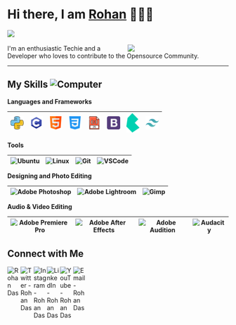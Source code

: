 
<h1>Hi there, I am <a href="https://rohandas28.github.io" target="_blank">Rohan</a> 🙋🏽‍♂️</h1> 

![](https://visitor-badge.glitch.me/badge?page_id=rohandas28) 

<img align='right' src="https://media.giphy.com/media/M9gbBd9nbDrOTu1Mqx/giphy.gif" width="230">


I'm an enthusiastic Techie and a Developer who loves to contribute to the Opensource Community. 

---

 ## My Skills <img alt="Computer" width="40px" src="https://www.flaticon.com/svg/static/icons/svg/3577/3577497.svg"/>

 **Languages and Frameworks**
 
 <img alt="Python" width="30px" src="/Assets/python.png"/>|<img alt="C" width="30px" src="/Assets/c-programming.png"/>|<img alt="HTML" width="30px" src="/Assets/html.png"/>|<img alt="CSS" width="30px" src="/Assets/css-3.png"/>|<img alt="JavaScript" width="30px" src="/Assets/javascript.png"/>|<img alt="Bootstrap" width="30px" src="/Assets/bootstrap-logo.png"/>|<img alt="Bulma" width="30px" src="/Assets/bulma.svg"/>|<img alt="tailwindcss" width="30px" src="/Assets/tailwindcss-icon.svg"/>
 |--|--|--|--|--|--|--|--|
 
 **Tools**
 
 <img alt="Ubuntu" width="30px" src="https://www.flaticon.com/svg/static/icons/svg/888/888879.svg"/>|<img alt="Linux" width="30px" src="https://www.flaticon.com/svg/static/icons/svg/226/226772.svg"/>|<img alt="Git" width="30px" src="https://www.flaticon.com/svg/static/icons/svg/2111/2111288.svg"/>|<img alt="VSCode" width="30px" src="https://www.flaticon.com/svg/static/icons/svg/906/906324.svg"/>|
 |--|--|--|--|
 
 **Designing and Photo Editing**
 
<img alt="Adobe Photoshop" width="30px" src="https://www.flaticon.com/svg/static/icons/svg/136/136529.svg"/>|<img alt="Adobe Lightroom" width="30px" src="https://www.flaticon.com/svg/static/icons/svg/732/732170.svg"/>|<img alt="Gimp" width="30px" src="https://www.vectorlogo.zone/logos/gimp/gimp-icon.svg"/>
 |--|--|--|

**Audio & Video Editing**

<img alt="Adobe Premiere Pro" width="30px" src="https://www.flaticon.com/svg/static/icons/svg/136/136555.svg"/>|<img alt="Adobe After Effects" width="30px" src="https://www.flaticon.com/svg/static/icons/svg/136/136520.svg"/>|<img alt="Adobe Audition" width="30px" src="https://www.flaticon.com/svg/static/icons/svg/136/136519.svg"/>|<img alt="Audacity" width="30px" src="https://upload.wikimedia.org/wikipedia/commons/e/e2/Audacity_Logo_nofilter.svg"/>
|--|--|--|--|

 **Connect with Me**
---
[<img align="left" alt="Rohan Das" width="30px" src="https://rohandas28.github.io/assets/images/logo.png" />](https://rohandas28.github.io/links) [<img align="left" alt="Twitter - Rohan Das" width="30px" src="https://www.flaticon.com/svg/static/icons/svg/733/733579.svg" />](https://twitter.com/rohandas28) [<img align="left" alt="Instagram - Rohan Das" width="30px" src="https://www.flaticon.com/svg/static/icons/svg/733/733558.svg" />](https://www.instagram.com/RohanDasRD) [<img align="left" alt="LinkedIn - Rohan Das" width="30px" src="https://www.flaticon.com/svg/static/icons/svg/733/733561.svg" />](https://www.linkedin.com/in/RohanDas28) [<img align="left" alt="YouTube -Rohan Das" width="30px" src="https://www.flaticon.com/svg/static/icons/svg/733/733590.svg" />](https://www.youtube.com/c/RohanDasTech) [<img align="left" alt="Email -Rohan Das" width="30px" src="https://www.flaticon.com/svg/static/icons/svg/732/732200.svg" />](mailto:rohandasbirbhum@gmail.com)

